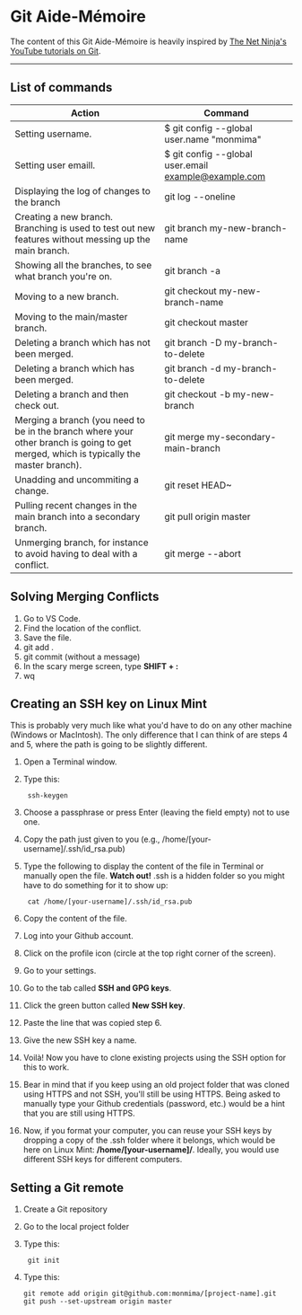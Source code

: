 # Git Aide-Mémoire

The content of this Git Aide-Mémoire is heavily inspired by [The Net Ninja's YouTube tutorials on Git](https://www.youtube.com/watch?v=fQLK8Ib_SKk).

------

## List of commands

Action | Command
------------ | -------------
Setting username. | $ git config --global user.name "monmima"
Setting user emaill. | $ git config --global user.email example@example.com
Displaying the log of changes to the branch | git log --oneline
Creating a new branch. Branching is used to test out new features without messing up the main branch. | git branch my-new-branch-name
Showing all the branches, to see what branch you're on. | git branch -a
Moving to a new branch. | git checkout my-new-branch-name
Moving to the main/master branch. | git checkout master
Deleting a branch which has not been merged. | git branch -D my-branch-to-delete
Deleting a branch which has been merged. | git branch -d my-branch-to-delete
Deleting a branch and then check out. | git checkout -b my-new-branch
Merging a branch (you need to be in the branch where your other branch is going to get merged, which is typically the master branch). | git merge my-secondary-main-branch | git merge my-new-feature-branch
Unadding and uncommiting a change. | git reset HEAD~
Pulling recent changes in the main branch into a secondary branch. | git pull origin master
Unmerging branch, for instance to avoid having to deal with a conflict. | git merge --abort

## Solving Merging Conflicts

1. Go to VS Code.
2. Find the location of the conflict.
3. Save the file.
4. git add .
5. git commit (without a message)
6. In the scary merge screen, type **SHIFT + :**
7. wq

## Creating an SSH key on Linux Mint

This is probably very much like what you'd have to do on any other machine (Windows or MacIntosh). The only difference that I can think of are steps 4 and 5, where the path is going to be slightly different.

1. Open a Terminal window.
2. Type this:

        ssh-keygen

3. Choose a passphrase or press Enter (leaving the field empty) not to use one.
4. Copy the path just given to you (e.g., /home/[your-username]/.ssh/id_rsa.pub)
5. Type the following to display the content of the file in Terminal or manually open the file. **Watch out!** .ssh is a hidden folder so you might have to do something for it to show up:

        cat /home/[your-username]/.ssh/id_rsa.pub

6. Copy the content of the file.
7. Log into your Github account.
8. Click on the profile icon (circle at the top right corner of the screen).
9. Go to your settings.
10. Go to the tab called **SSH and GPG keys**.
11. Click the green button called **New SSH key**.
12. Paste the line that was copied step 6.
13. Give the new SSH key a name.
14. Voilà! Now you have to clone existing projects using the SSH option for this to work.
15. Bear in mind that if you keep using an old project folder that was cloned using HTTPS and not SSH, you'll still be using HTTPS. Being asked to manually type your Github credentials (password, etc.) would be a hint that you are still using HTTPS.
16. Now, if you format your computer, you can reuse your SSH keys by dropping a copy of the .ssh folder where it belongs, which would be here on Linux Mint: **/home/[your-username]/**. Ideally, you would use different SSH keys for different computers.

## Setting a Git remote

1. Create a Git repository
2. Go to the local project folder
3. Type this:

        git init

4.  Type this:

        git remote add origin git@github.com:monmima/[project-name].git
        git push --set-upstream origin master
